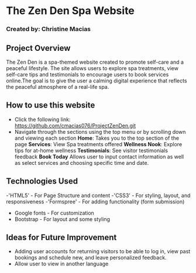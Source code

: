 # The Zen Den Spa Website

### Created by: Christine Macias

## Project Overview
The Zen Den is a spa-themed website created to promote self-care and a peaceful lifestyle. The site allows users to explore spa treatments, view self-care tips and testimonials to encourage users to book services online.The goal is to give the user a calming digital experience that reflects the peaceful atmosphere of a real-life spa. 

## How to use this website
- Click the following link: https://github.com/cmacias076/ProjectZenDen.git
- Navigate through the sections using the top menu or by scrolling down and viewing each section
**Home**: Takes you to the top section of the page
**Services**: View Spa treatments offered
**Wellness Nook**: Explore tips for at-home wellness
**Testimonials**: See visitor testimonials feedback
**Book Today** Allows user to input contact information as well as select services and choosing specific time and date.


## Technologies Used
-'HTML5' - For Page Structure and content
-'CSS3' - For styling, layout, and responsiveness
-'Formspree' - For adding functionality (form submission)
- Google fonts - For customization
- Bootstrap - For layout and some styling

## Ideas for Future Improvement
- Adding user accounts for returning visitors to be able to log in, view past bookings and schedule new, and leave personalized feedback.
- Allow user to view in another language
